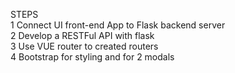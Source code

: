 STEPS  
1 Connect UI front-end App to Flask backend server  
2 Develop a RESTFul API with flask  
3 Use VUE router to created routers  
4 Bootstrap for styling and for 2 modals  